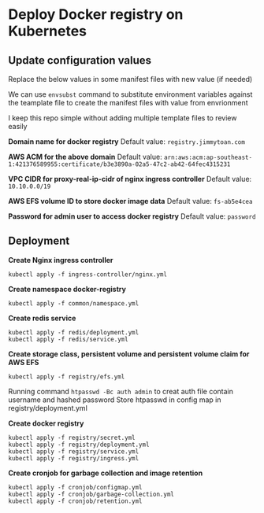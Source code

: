 # Deploy Docker registry on Kubernetes


## Update configuration values
Replace the below values in some manifest files with new value (if needed)

We can use `envsubst` command to substitute environment variables against the teamplate file to create the manifest files with value from envrionment

I keep this repo simple without adding multiple template files to review easily

**Domain name for docker registry**
Default value: `registry.jimmytoan.com`

**AWS ACM for the above domain**
Default value: `arn:aws:acm:ap-southeast-1:421376589955:certificate/b3e3890a-02a5-47c2-ab42-64fec4315231`

**VPC CIDR for proxy-real-ip-cidr of nginx ingress controller**
Default value: `10.10.0.0/19`

**AWS EFS volume ID to store docker image data**
Default value: `fs-ab5e4cea `

**Password for admin user to access docker registry**
Default value: `password`

## Deployment
**Create Nginx ingress controller**
```
kubectl apply -f ingress-controller/nginx.yml
```

**Create namespace docker-registry**
```
kubectl apply -f common/namespace.yml
```

**Create redis service**
```
kubectl apply -f redis/deployment.yml
kubectl apply -f redis/service.yml
```

**Create storage class, persistent volume and persistent volume claim for AWS EFS**
```
kubectl apply -f registry/efs.yml
```

Running command `htpasswd -Bc auth admin` to creat auth file contain username and hashed password
Store htpasswd in config map in registry/deployment.yml

**Create docker registry**
```
kubectl apply -f registry/secret.yml
kubectl apply -f registry/deployment.yml
kubectl apply -f registry/service.yml
kubectl apply -f registry/ingress.yml
```

**Create cronjob for garbage collection and image retention**
```
kubectl apply -f cronjob/configmap.yml
kubectl apply -f cronjob/garbage-collection.yml
kubectl apply -f cronjob/retention.yml
```

